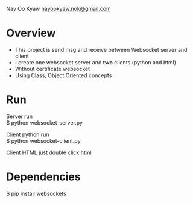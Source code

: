   Nay Oo Kyaw
  nayookyaw.nok@gmail.com


# Overview
- This project is send msg and receive between Websocket server and client <br>
- I create one websocket server and <strong>two</strong> clients (python and html) <br>
- Without certificate websocket <br>
- Using Class, Object Oriented concepts <br>

# Run
Server run <br>
$ python websocket-server.py

Client python run <br>
$ python websocket-client.py

Client HTML
just double click html

# Dependencies
$ pip install websockets

